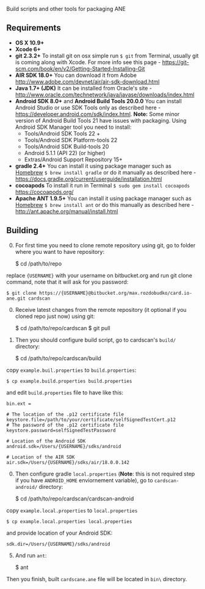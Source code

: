Build scripts and other tools for packaging ANE

## Requirements

* **OS X 10.9+**
* **Xcode 6+** 
* **git 2.3.2+**
To install git on osx simple run `$ git` from Terminal, usually git is coming along with Xcode. For more info see this page - https://git-scm.com/book/en/v2/Getting-Started-Installing-Git
* **AIR SDK 18.0+**
You can download it from Adobe http://www.adobe.com/devnet/air/air-sdk-download.html
* **Java 1.7+ (JDK)** 
It can be installed from Oracle's site - http://www.oracle.com/technetwork/java/javase/downloads/index.html
* **Android SDK 8.0+** and **Android Build Tools 20.0.0** 
You can install Android Studio or use SDK Tools only as described here - https://developer.android.com/sdk/index.html. **Note:** Some minor version of Android Build Tools 21 have issues with packaging.
Using Android SDK Manager tool you need to install:
    - Tools/Android SDK Tools 22 +
    - Tools/Android SDK Platform-tools 22
    - Tools/Android SDK Build-tools 20
    - Android 5.1.1 (API 22)  (or higher)
    - Extras/Android Support Repository 15+
* **gradle 2.4+** You can install it using package manager such as [Homebrew](http://brew.sh) `$ brew install gradle` or do it manually as described here - https://docs.gradle.org/current/userguide/installation.html
* **cocoapods** To install it run in Terminal `$ sudo gem install cocoapods` https://cocoapods.org/
* **Apache ANT 1.9.5+** You can install it using package manager such as [Homebrew](http://brew.sh) `$ brew install ant` or do this manually as described here - http://ant.apache.org/manual/install.html

## Building

0. For first time you need to clone remote repository using git, go to folder where you want to have repository:

    $ cd /path/to/repo

replace `{USERNAME}` with your username on bitbucket.org and run git clone command, note that it will ask for you password:

    $ git clone https://{USERNAME}@bitbucket.org/max.rozdobudko/card.io-ane.git cardscan

0. Receive latest changes from the remote repository (it optional if you cloned repo just now) using git:

    $ cd /path/to/repo/cardscan
    $ git pull 

0. Then you should configure build script, go to cardscan's `build/` directory:

    $ cd /path/to/repo/cardscan/build

copy `example.buil.properties` to `build.properties`:

    $ cp example.build.properties build.properties

and edit `build.properties` file to have like this:

    bin.ext =
    
    # The location of the .p12 certificate file
    keystore.file=/path/to/your/certificate/selfSignedTestCert.p12
    # The password of the .p12 certificate file
    keystore.password=selfSignedTestPassword
    
    # Location of the Android SDK
    android.sdk=/Users/{USERNAME}/sdks/android
    
    # Location of the AIR SDK
    air.sdk=/Users/{USERNAME}/sdks/air/18.0.0.142

0. Then configure gradle `local.properties` (**Note**: this is not required step if you have `ANDROID_HOME` enviornement variable), go to `cardscan-android/` directory:

    $ cd /path/to/repo/cardscan/cardscan-android

copy `example.local.properties` to `local.properties`

    $ cp example.local.properties local.properties

and provide location of your Android SDK:

    sdk.dir=/Users/{USERNAME}/sdks/android

5. And run `ant`:

    $ ant

Then you finish, built `cardscane.ane` file will be located in `bin\` directory.
